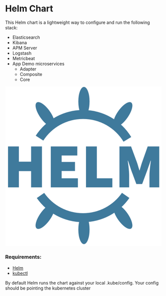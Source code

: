 # Helm Chart

This Helm chart is a lightweight way to configure and run the following stack:
- Elasticsearch
- Kibana
- APM Server
- Logstash
- Metricbeat
- App Demo microservices
    - Adapter
    - Composite 
    - Core

![Screenshot](images/helm-logo.jpg)

### Requirements:

- [Helm](https://helm.sh/docs/intro/install/) 
- [kubectl](https://kubernetes.io/es/docs/tasks/tools/install-kubectl/) 

By default Helm runs the chart against your local .kube/config. Your config should be pointing the kubernetes cluster
